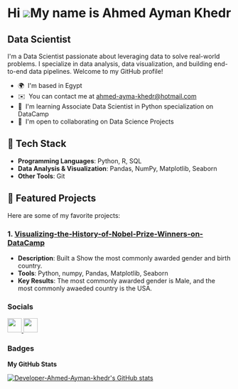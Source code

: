 Hi ![](https://user-images.githubusercontent.com/18350557/176309783-0785949b-9127-417c-8b55-ab5a4333674e.gif)My name is Ahmed Ayman Khedr
=========================================================================================================================================

Data Scientist
--------------

I'm a Data Scientist passionate about leveraging data to solve real-world problems. I specialize in data analysis, data visualization, and building end-to-end data pipelines. Welcome to my GitHub profile!

* 🌍  I'm based in Egypt
* ✉️  You can contact me at [ahmed-ayma-khedr@hotmail.com](mailto:ahmed-ayma-khedr@hotmail.com)
* 🧠  I'm learning Associate Data Scientist in Python specialization on DataCamp
* 🤝  I'm open to collaborating on Data Science Projects

## 🔧 **Tech Stack**
- **Programming Languages**: Python, R, SQL
- **Data Analysis & Visualization**: Pandas, NumPy, Matplotlib, Seaborn
- **Other Tools**: Git

## 🌟 **Featured Projects**
Here are some of my favorite projects:

### 1. [Visualizing-the-History-of-Nobel-Prize-Winners-on-DataCamp]([https://github.com/yourusername/customer-churn-prediction](https://github.com/Developer-Ahmed-Ayman-khedr/Visualizing-the-History-of-Nobel-Prize-Winners-on-DataCamp))
- **Description**: Built a Show the most commonly awarded gender and birth country.
- **Tools**: Python, numpy, Pandas, Matplotlib, Seaborn
- **Key Results**: The most commonly awarded gender is Male, and the most commonly awaeded country is the USA.



### Socials

<p align="left"> <a href="https://www.github.com/Developer-Ahmed-Ayman-khedr" target="_blank" rel="noreferrer"> <picture> <source media="(prefers-color-scheme: dark)" srcset="https://raw.githubusercontent.com/danielcranney/readme-generator/main/public/icons/socials/github-dark.svg" /> <source media="(prefers-color-scheme: light)" srcset="https://raw.githubusercontent.com/danielcranney/readme-generator/main/public/icons/socials/github.svg" /> <img src="https://raw.githubusercontent.com/danielcranney/readme-generator/main/public/icons/socials/github.svg" width="32" height="32" /> </picture> </a> <a href="https://www.linkedin.com/in/ahmed-ayman-khedr-0ba088266/" target="_blank" rel="noreferrer"> <picture> <source media="(prefers-color-scheme: dark)" srcset="https://raw.githubusercontent.com/danielcranney/readme-generator/main/public/icons/socials/linkedin-dark.svg" /> <source media="(prefers-color-scheme: light)" srcset="https://raw.githubusercontent.com/danielcranney/readme-generator/main/public/icons/socials/linkedin.svg" /> <img src="https://raw.githubusercontent.com/danielcranney/readme-generator/main/public/icons/socials/linkedin.svg" width="32" height="32" /> </picture> </a></p>

### Badges

<b>My GitHub Stats</b>

<a href="http://www.github.com/Developer-Ahmed-Ayman-khedr"><img src="https://github-readme-stats.vercel.app/api?username=Developer-Ahmed-Ayman-khedr&show_icons=true&hide=&count_private=true&title_color=0891b2&text_color=ffffff&icon_color=0891b2&bg_color=1c1917&hide_border=true&show_icons=true" alt="Developer-Ahmed-Ayman-khedr's GitHub stats" /></a>
